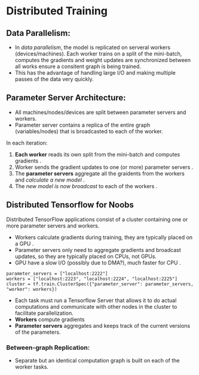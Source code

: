 # Distributed Training

## Data Parallelism:
- In *data parallelism*, the model is replicated on serveral workers (devices/machines). Each worker trains on a split of the mini-batch, computes the gradients and weight updates are synchronized between all works ensure a consitent graph is being trained. 
- This has the advantage of handling large I/O and making multiple passes of the data very quickly. 

## Parameter Server Architecture:
- All machines/nodes/devices are split between parameter servers and workers.
- Parameter server contains a replica of the entire graph (variables/nodes) that is broadcasted to each of the worker. 

In each iteration:  
1. **Each worker** reads its own split from the mini-batch and computes gradients . 
2. Worker sends the gradient updates to one (or more) parameter servers . 
3. The **parameter servers** aggregate all the graidents from the workers and *calculate a new model* . 
4. The *new model is now broadcast* to each of the workers . 

## Distributed Tensorflow for Noobs
Distributed TensorFlow applications consist of a cluster containing one or more parameter servers and workers. 
- Workers calculate gradients during training, they are typically placed on a GPU . 
- Parameter servers only need to aggregate gradients and broadcast updates, so they are typically placed on CPUs, not GPUs.
- GPU have a slow I/O (possibly due to DMA?), much faster for CPU . 

```
parameter_servers = ["localhost:2222"]
workers = ["localhost:2223", "localhost:2224", "localhost:2225"]
cluster = tf.train.ClusterSpec({"parameter_server": parameter_servers, "worker": workers})
```

- Each task must run a Tensorflow Server that allows it to do actual computations and communicate with other nodes in the cluster to facilitate parallelization. 
- **Workers** compute gradients 
- **Parameter servers** aggregates and keeps track of the current versions of the parameters.

### Between-graph Replication:
- Separate but an identical computation graph is built on each of the worker tasks.
